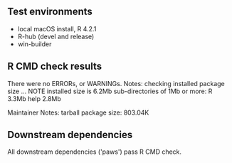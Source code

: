 ## Test environments

* local macOS install, R 4.2.1
* R-hub (devel and release)
* win-builder

## R CMD check results

There were no ERRORs, or WARNINGs.
Notes:
checking installed package size ... NOTE
  installed size is  6.2Mb
  sub-directories of 1Mb or more:
    R      3.3Mb
    help   2.8Mb

Maintainer Notes: tarball package size:  803.04K

## Downstream dependencies

All downstream dependencies ('paws') pass R CMD check.
